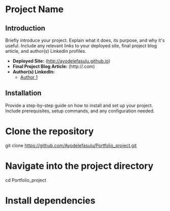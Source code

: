 # Project Name

## Introduction
Briefly introduce your project. Explain what it does, its purpose, and why it's useful. Include any relevant links to your deployed site, final project blog article, and author(s) LinkedIn profiles.

- **Deployed Site:** (http://ayodelefasulu.github.io)
- **Final Project Blog Article:** (http://.com)
- **Author(s) LinkedIn:**
  - [Author 1](https://www.linkedin.com/in/ayodelefasulu)

## Installation
Provide a step-by-step guide on how to install and set up your project. Include prerequisites, setup commands, and any configuration needed.


# Clone the repository
git clone https://github.com/Ayodelefasulu/Portfolio_project.git

# Navigate into the project directory
cd Portfolio_project

# Install dependencies


